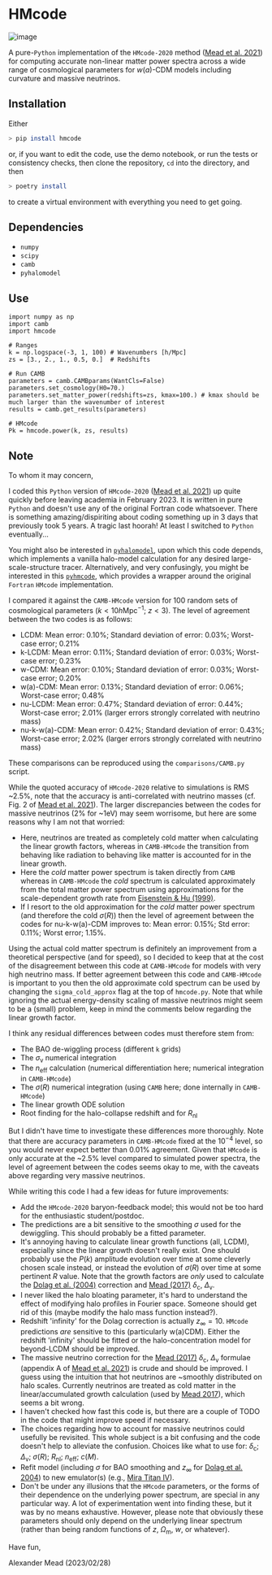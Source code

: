 # HMcode

![image](https://user-images.githubusercontent.com/9140961/228345397-f33d2f94-e8e4-4eb0-9fc9-9b27df407fbc.png)

A pure-`Python` implementation of the `HMcode-2020` method ([Mead et al. 2021](https://arxiv.org/abs/2009.01858)) for computing accurate non-linear matter power spectra across a wide range of cosmological parameters for $w(a)$-CDM models including curvature and massive neutrinos.

## Installation

Either
```bash
> pip install hmcode
```
or, if you want to edit the code, use the demo notebook, or run the tests or consistency checks, then clone the repository, `cd` into the directory, and then
```bash
> poetry install
```
to create a virtual environment with everything you need to get going.

## Dependencies

- `numpy`
- `scipy`
- `camb`
- `pyhalomodel`

## Use

```
import numpy as np
import camb
import hmcode

# Ranges
k = np.logspace(-3, 1, 100) # Wavenumbers [h/Mpc]
zs = [3., 2., 1., 0.5, 0.]  # Redshifts

# Run CAMB
parameters = camb.CAMBparams(WantCls=False)
parameters.set_cosmology(H0=70.)
parameters.set_matter_power(redshifts=zs, kmax=100.) # kmax should be much larger than the wavenumber of interest
results = camb.get_results(parameters)

# HMcode
Pk = hmcode.power(k, zs, results)
```

## Note

To whom it may concern,

I coded this `Python` version of `HMcode-2020` ([Mead et al. 2021](https://arxiv.org/abs/2009.01858)) up quite quickly before leaving academia in February 2023. It is written in pure `Python` and doesn't use any of the original Fortran code whatsoever. There is something amazing/dispiriting about coding something up in 3 days that previously took 5 years. A tragic last hoorah! At least I switched to `Python` eventually...

You might also be interested in [`pyhalomodel`](https://pypi.org/project/pyhalomodel/), upon which this code depends, which implements a vanilla halo-model calculation for any desired large-scale-structure tracer. Alternatively, and very confusingly, you might be interested in this [`pyhmcode`](https://pypi.org/project/pyhmcode/), which provides a wrapper around the original `Fortran` `HMcode` implementation.

I compared it against the `CAMB-HMcode` version for 100 random sets of cosmological parameters ($k < 10 h\mathrm{Mpc}^{-1}$; $z < 3$). The level of agreement between the two codes is as follows:
- LCDM: Mean error: 0.10%; Standard deviation of error: 0.03%; Worst-case error; 0.21%
- k-LCDM: Mean error: 0.11%; Standard deviation of error: 0.03%; Worst-case error; 0.23%
- w-CDM: Mean error: 0.10%; Standard deviation of error: 0.03%; Worst-case error; 0.20%
- w(a)-CDM: Mean error: 0.13%; Standard deviation of error: 0.06%; Worst-case error; 0.48%
- nu-LCDM: Mean error: 0.47%; Standard deviation of error: 0.44%; Worst-case error; 2.01% (larger errors strongly correlated with neutrino mass)
- nu-k-w(a)-CDM: Mean error: 0.42%; Standard deviation of error: 0.43%; Worst-case error; 2.02% (larger errors strongly correlated with neutrino mass)

These comparisons can be reproduced using the `comparisons/CAMB.py` script.

While the quoted accuracy of `HMcode-2020` relative to simulations is RMS ~2.5%, note that the accuracy is anti-correlated with neutrino masses (cf. Fig. 2 of [Mead et al. 2021](https://arxiv.org/abs/2009.01858)). The larger discrepancies between the codes for massive neutrinos (2% for ~1eV) may seem worrisome, but here are some reasons why I am not that worried:
- Here, neutrinos are treated as completely cold matter when calculating the linear growth factors, whereas in `CAMB-HMcode` the transition from behaving like radiation to behaving like matter is accounted for in the linear growth.
- Here the *cold* matter power spectrum is taken directly from `CAMB` whereas in `CAMB-HMcode` the *cold* spectrum is calculated approximately from the total matter power spectrum using approximations for the scale-dependent growth rate from [Eisenstein & Hu (1999)](https://arxiv.org/abs/astro-ph/9710252).
- If I resort to the old approximation for the *cold* matter power spectrum (and therefore the cold $\sigma(R)$) then the level of agreement between the codes for nu-k-w(a)-CDM improves to: Mean error: 0.15%; Std error: 0.11%; Worst error; 1.15%.

Using the actual cold matter spectrum is definitely an improvement from a theoretical perspective (and for speed), so I decided to keep that at the cost of the disagreement between this code at `CAMB-HMcode` for models with very high neutrino mass. If better agreement between this code and `CAMB-HMcode` is important to you then the old approximate cold spectrum can be used by changing the `sigma_cold_approx` flag at the top of `hmcode.py`. Note that while ignoring the actual energy-density scaling of massive neutrinos might seem to be a (small) problem, keep in mind the comments below regarding the linear growth factor.

I think any residual differences between codes must therefore stem from:
- The BAO de-wiggling process (different `k` grids)
- The $\sigma_\mathrm{v}$ numerical integration
- The $n_\mathrm{eff}$ calculation (numerical differentiation here; numerical integration in `CAMB-HMcode`)
- The $\sigma(R)$ numerical integration (using `CAMB` here; done internally in `CAMB-HMcode`)
- The linear growth ODE solution
- Root finding for the halo-collapse redshift and for $R_\mathrm{nl}$

But I didn't have time to investigate these differences more thoroughly. Note that there are accuracy parameters in `CAMB-HMcode` fixed at the $10^{-4}$ level, so you would never expect better than 0.01% agreement. Given that `HMcode` is only accurate at the ~2.5% level compared to simulated power spectra, the level of agreement between the codes seems okay to me, with the caveats above regarding very massive neutrinos.

While writing this code I had a few ideas for future improvements:
- Add the `HMcode-2020` baryon-feedback model; this would not be too hard for the enthusiastic student/postdoc.
- The predictions are a bit sensitive to the smoothing $\sigma$ used for the dewiggling. This should probably be a fitted parameter.
- It's annoying having to calculate linear growth functions (all, LCDM), especially since the linear growth doesn't really exist. One should probably use the $P(k)$ amplitude evolution over time at some cleverly chosen scale instead, or instead the evolution of $\sigma(R)$ over time at some pertinent $R$ value. Note that the growth factors are *only* used to calculate the [Dolag et al. (2004)](https://arxiv.org/abs/astro-ph/0309771) correction and [Mead (2017)](https://arxiv.org/abs/1606.05345) $\delta_\mathrm{c}$, $\Delta_\mathrm{v}$.
- I never liked the halo bloating parameter, it's hard to understand the effect of modifying halo profiles in Fourier space. Someone should get rid of this (maybe modify the halo mass function instead?).
- Redshift 'infinity' for the Dolag correction is actually $z_\infty = 10$. `HMcode` predictions *are* sensitive to this (particularly w(a)CDM). Either the redshift 'infinity' should be fitted or the halo-concentration model for beyond-LCDM should be improved.
- The massive neutrino correction for the [Mead (2017)](https://arxiv.org/abs/1606.05345) $\delta_\mathrm{c}$, $\Delta_\mathrm{v}$ formulae (appendix A of [Mead et al. 2021](https://arxiv.org/abs/2009.01858)) is crude and should be improved. I guess using the intuition that hot neutrinos are ~smoothly distributed on halo scales. Currently neutrinos are treated as cold matter in the linear/accumulated growth calculation (used by [Mead 2017](https://arxiv.org/abs/1606.05345)), which seems a bit wrong.
- I haven't checked how fast this code is, but there are a couple of TODO in the code that might improve speed if necessary.
- The choices regarding how to account for massive neutrinos could usefully be revisited. This whole subject is a bit confusing and the code doesn't help to alleviate the confusion. Choices like what to use for: $\delta_\mathrm{c}$; $\Delta_\mathrm{v}$; $\sigma(R)$; $R_\mathrm{nl}$; $n_\mathrm{eff}$; $c(M)$.
- Refit model (including $\sigma$ for BAO smoothing and $z_\infty$ for [Dolag et al. 2004](https://arxiv.org/abs/astro-ph/0309771)) to new emulator(s) (e.g., [Mira Titan IV](https://arxiv.org/abs/2207.12345)).
- Don't be under any illusions that the `HMcode` parameters, or the forms of their dependence on the underlying power spectrum, are special in any particular way. A lot of experimentation went into finding these, but it was by no means exhaustive. However, please note that obviously these parameters should only depend on the underlying linear spectrum (rather than being random functions of $z$, $\Omega_\mathrm{m}$, $w$, or whatever).

Have fun,

Alexander Mead (2023/02/28)
